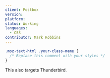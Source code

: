 ```yaml
---
client: Postbox
version:
platform:
status: Working
languages:
  - CSS
contributor: Mark Robbins
---
```


```css
.moz-text-html .your-class-name {
  /* Replace this comment with your styles */
}
```

This also targets Thunderbird.